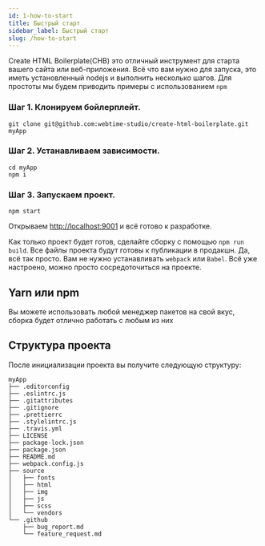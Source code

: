 ```yaml
---
id: 1-how-to-start
title: Быстрый старт
sidebar_label: Быстрый старт
slug: /how-to-start
---
```


Create HTML Boilerplate(CHB) это отличный инструмент для старта вашего сайта или веб-приложения. Всё что вам нужно для запуска, это иметь установленный nodejs и выполнить несколько шагов. Для простоты мы будем приводить примеры с использованием `npm`

### Шаг 1. Клонируем бойлерплейт.

```
git clone git@github.com:webtime-studio/create-html-boilerplate.git myApp
```

### Шаг 2. Устанавливаем зависимости.

```
cd myApp
npm i
```

### Шаг 3. Запускаем проект.

```
npm start
```

Открываем [http://localhost:9001](http://localhost:9001) и всё готово к разработке.

Как только проект будет готов, сделайте сборку с помощью `npm run build`. Все файлы проекта будут готовы к публикации в продакшн. Да, всё так просто. Вам не нужно устанавливать `webpack` или `Babel`. Всё уже настроено, можно просто сосредоточиться на проекте.

## Yarn или npm

Вы можете использовать любой менеджер пакетов на свой вкус, сборка будет отлично работать с любым из них

## Структура проекта

После инициализации проекта вы получите следующую структуру:

```
myApp
├── .editorconfig
├── .eslintrc.js
├── .gitattributes
├── .gitignore
├── .prettierrc
├── .stylelintrc.js
├── .travis.yml
├── LICENSE
├── package-lock.json
├── package.json
├── README.md
├── webpack.config.js
├── source
│   ├── fonts
│   ├── html
│   ├── img
│   ├── js
│   ├── scss
│   └── vendors
└── .github
    ├── bug_report.md
    └── feature_request.md
```
